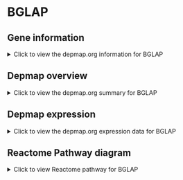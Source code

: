 <h1>BGLAP</h1>

<h2>Gene information</h2>
<details>
  <summary>Click to view the depmap.org information for BGLAP</summary>
  <iframe src="https://depmap.org/portal/gene/BGLAP?tab=about" style="border:none;width:100%;height:800px"></iframe>
</details>

<h2>Depmap overview</h2>
<details>
  <summary>Click to view the depmap.org summary for BGLAP</summary>
  <iframe src="https://depmap.org/portal/gene/BGLAP?tab=overview" style="border:none;width:100%;height:800px"></iframe>
</details>

<h2>Depmap expression</h2>
<details>
  <summary>Click to view the depmap.org expression data for BGLAP</summary>
  <iframe src="https://depmap.org/portal/gene/BGLAP?tab=characterization" style="border:none;width:100%;height:800px"></iframe>
</details>



<h2>Reactome Pathway diagram</h2>
<details>
  <summary>Click to view Reactome pathway for BGLAP</summary>
  <p>Removal of aminoterminal propeptides from gamma-carboxylated proteins</p>
  <iframe src="https://reactome.org/PathwayBrowser/#/R-HSA-159782" style="border:none;width:100%;height:800px"></iframe>
</details>



